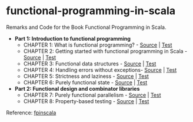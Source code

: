 # functional-programming-in-scala

Remarks and Code for the Book Functional Programming in Scala.

- **Part 1: Introduction to functional programming**
  - CHAPTER 1: What is functional programming? - [Source](./src/main/scala/com/fluency03/fpscala/whatisfp) | [Test](./src/test/scala/com/fluency03/fpscala/whatisfp)
  - CHAPTER 2: Getting started with functional programming in Scala - [Source](./src/main/scala/com/fluency03/fpscala/gettingstarted) | [Test](./src/test/scala/com/fluency03/fpscala/gettingstarted)
  - CHAPTER 3: Functional data structures - [Source](./src/main/scala/com/fluency03/fpscala/datastructures) | [Test](./src/test/scala/com/fluency03/fpscala/datastructures)
  - CHAPTER 4: Handling errors without exceptions- [Source](./src/main/scala/com/fluency03/fpscala/handlingerrors) | [Test](./src/test/scala/com/fluency03/fpscala/handlingerrors)
  - CHAPTER 5: Strictness and laziness - [Source](./src/main/scala/com/fluency03/fpscala/laziness) | [Test](./src/test/scala/com/fluency03/fpscala/laziness)
  - CHAPTER 6: Purely functional state - [Source](./src/main/scala/com/fluency03/fpscala/state) | [Test](./src/test/scala/com/fluency03/fpscala/state)
- **Part 2: Functional design and combinator libraries**
  - CHAPTER 7: Purely functional parallelism - [Source](./src/main/scala/com/fluency03/fpscala/parallelism) | [Test](./src/test/scala/com/fluency03/fpscala/parallelism)
  - CHAPTER 8: Property-based testing - [Source](./src/main/scala/com/fluency03/fpscala/testing) | [Test](./src/test/scala/com/fluency03/fpscala/testing)




Reference: [fpinscala](https://github.com/fpinscala/fpinscala/)





